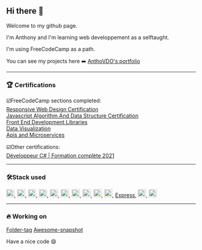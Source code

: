 ## Hi there 👋  

Welcome to my github page.  

I'm Anthony and I'm learning web developpement as a selftaught.

I'm using FreeCodeCamp as a path.

You can see my projects here ➡️ [AnthoVDO's portfolio](https://anthovdo-portfolio.vercel.app/)  
  
___  
### 🏆 Certifications   

☑️FreeCodeCamp sections completed:   
[Responsive Web Design Certification](https://www.freecodecamp.org/certification/anthovdo/responsive-web-design)  
[Javascript Algorithm And Data Structure Certification](https://www.freecodecamp.org/certification/anthovdo/javascript-algorithms-and-data-structures)  
[Front End Development Libraries](https://www.freecodecamp.org/certification/anthovdo/front-end-libraries)  
[Data Visualization](https://www.freecodecamp.org/certification/anthovdo/data-visualization)  
[Apis and Microservices](https://www.freecodecamp.org/certification/anthovdo/apis-and-microservices)

☑️Other certifications:  
[Développeur C# | Formation complète 2021](https://www.udemy.com/certificate/UC-4cdc0d83-6f14-4e59-9153-dacaf5a56cb6/)
  
___  
  
### 🛠️Stack used   
<a href="https://www.w3.org/TR/html5/" title="HTML5"><img src="https://github.com/get-icon/geticon/raw/master/icons/html-5.svg" alt="HTML5" width="21px" height="21px"></a>,
<a href="https://jquery.com/" title="jQuery"><img src="https://github.com/get-icon/geticon/raw/master/icons/jquery-icon.svg" alt="jQuery" width="21px" height="21px"></a>,
<a href="https://www.w3.org/TR/CSS/" title="CSS3"><img src="https://github.com/get-icon/geticon/raw/master/icons/css-3.svg" alt="CSS3" width="21px" height="21px"></a>, 
<a href="https://sass-lang.com/" title="Sass"><img src="https://github.com/get-icon/geticon/raw/master/icons/sass.svg" alt="Sass" width="21px" height="21px"></a>, 
<a href="https://developer.mozilla.org/en-US/docs/Web/JavaScript" title="JavaScript"><img src="https://github.com/get-icon/geticon/raw/master/icons/javascript.svg" alt="JavaScript" width="21px" height="21px"></a>, 
<a href="https://getbootstrap.com/" title="Bootstrap"><img src="https://github.com/get-icon/geticon/raw/master/icons/bootstrap.svg" alt="Bootstrap" width="21px" height="21px"></a>, 
<a href="https://reactjs.org/" title="React"><img src="https://github.com/get-icon/geticon/raw/master/icons/react.svg" alt="React" width="21px" height="21px"></a>, 
<a href="https://redux.js.org/" title="Redux"><img src="https://github.com/get-icon/geticon/raw/master/icons/redux.svg" alt="Redux" width="21px" height="21px"></a>,
<a href="https://d3js.org/" title="D3"><img src="https://github.com/get-icon/geticon/raw/master/icons/d3.svg" alt="D3" width="21px" height="21px"></a>,
<a href="https://nodejs.org/" title="Node.js"><img src="https://github.com/get-icon/geticon/raw/master/icons/nodejs-icon.svg" alt="Node.js" width="21px" height="21px"></a>,
<a href="https://expressjs.com/" title="Express">Express</a>, 
<a href="https://www.mongodb.org/" title="MongoDB"><img src="https://github.com/get-icon/geticon/raw/master/icons/mongodb-icon.svg" alt="MongoDB" width="21px" height="21px"></a>,
<img src="https://camo.githubusercontent.com/2eb688a747805c9acd144faf728c8a30f86fc4ca5fb39e6528232f0372151364/68747470733a2f2f63646e2e7261776769742e636f6d2f7075676a732f7075672d6c6f676f2f656563343336636565386664396431373236643738333963626539396431663639343639326330632f5356472f7075672d66696e616c2d6c6f676f2d5f2d636f6c6f75722d3132382e737667" height="21px">  
  
___  
  

### 🔥 Working on  
  
<a href="https://folder-tag.com/" title="Folder-tag">Folder-tag</a>
<a href="https://awesome-snapshot.com/" title="awesome snapshot">Awesome-snapshot</a>
  
Have a nice code 😄  





